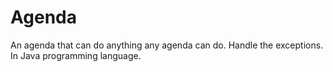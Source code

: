# Agenda
An agenda that can do anything any agenda can do. Handle the exceptions. In Java programming language.
